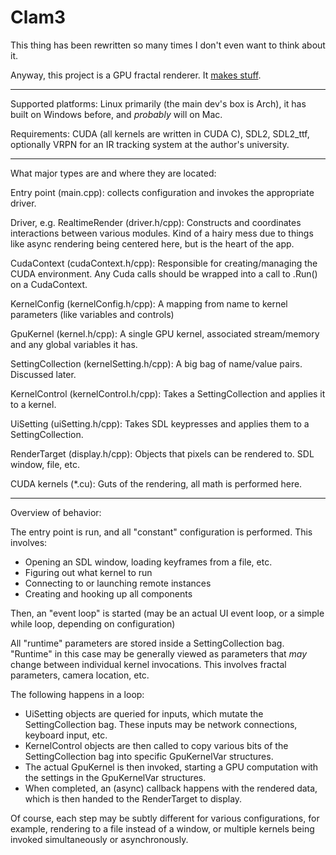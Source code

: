 Clam3
===

This thing has been rewritten so many times I don't even want to think about it.

Anyway, this project is a GPU fractal renderer. It [makes stuff](http://imgur.com/a/rmM4v).

---

Supported platforms: Linux primarily (the main dev's box is Arch), it has built on Windows before, and *probably* will on Mac.

Requirements: CUDA (all kernels are written in CUDA C), SDL2, SDL2_ttf, optionally VRPN for an IR tracking system at the author's university.

---

What major types are and where they are located:

Entry point (main.cpp): collects configuration and invokes the appropriate driver.

Driver, e.g. RealtimeRender (driver.h/cpp): Constructs and coordinates interactions between various modules. Kind of a hairy mess due to things like async rendering being centered here, but is the heart of the app.

CudaContext (cudaContext.h/cpp): Responsible for creating/managing the CUDA environment. Any Cuda calls should be wrapped into a call to .Run() on a CudaContext.

KernelConfig (kernelConfig.h/cpp): A mapping from name to kernel parameters (like variables and controls)

GpuKernel (kernel.h/cpp): A single GPU kernel, associated stream/memory and any global variables it has.

SettingCollection (kernelSetting.h/cpp): A big bag of name/value pairs. Discussed later.

KernelControl (kernelControl.h/cpp): Takes a SettingCollection and applies it to a kernel.

UiSetting (uiSetting.h/cpp): Takes SDL keypresses and applies them to a SettingCollection.

RenderTarget (display.h/cpp): Objects that pixels can be rendered to. SDL window, file, etc.

CUDA kernels (*.cu): Guts of the rendering, all math is performed here.

---

Overview of behavior:

The entry point is run, and all "constant" configuration is performed. This involves:

* Opening an SDL window, loading keyframes from a file, etc.
* Figuring out what kernel to run
* Connecting to or launching remote instances
* Creating and hooking up all components

Then, an "event loop" is started (may be an actual UI event loop, or a simple while loop, depending on configuration)

All "runtime" parameters are stored inside a SettingCollection bag. "Runtime" in this case may be generally viewed as parameters that *may* change between individual kernel invocations. This involves fractal parameters, camera location, etc.

The following happens in a loop:

* UiSetting objects are queried for inputs, which mutate the SettingCollection bag. These inputs may be network connections, keyboard input, etc.
* KernelControl objects are then called to copy various bits of the SettingCollection bag into specific GpuKernelVar structures.
* The actual GpuKernel is then invoked, starting a GPU computation with the settings in the GpuKernelVar structures.
* When completed, an (async) callback happens with the rendered data, which is then handed to the RenderTarget to display.

Of course, each step may be subtly different for various configurations, for example, rendering to a file instead of a window, or multiple kernels being invoked simultaneously or asynchronously.

